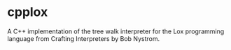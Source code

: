 # cpplox

A C++ implementation of the tree walk interpreter for the Lox programming language from Crafting Interpreters by Bob Nystrom.
